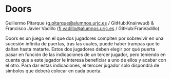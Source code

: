 # Doors
Guillermo Pitarque (g.pitarque@alumnos.urjc.es / GitHub:Knainwud) & Francisco Javier Vadillo (fj.vadillo@alumnos.urjc.es / GitHub:FranVadillo)

Doors es un juego en el que dos jugadores compiten por sobrevivir en una sucesión infinita de puertas, tras las cuales, puede haber trampas que te dañan hasta matarte. Estos dos jugadores deben elegir por qué puerta pasar en función de las indicaciones de un tercer jugador, pero teniendo en cuenta que a este jugador le interesa beneficiar a uno de ellos y acabar con el otro. Para dar estas indicaciones, el terccer jugador solo dispondrá de simbolos que deberá colocar en cada puerta.

